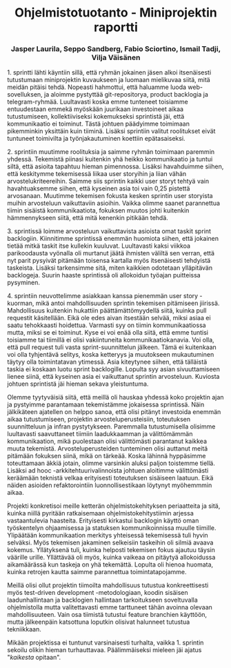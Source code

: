 <h1 style="text-align: center">Ohjelmistotuotanto - Miniprojektin raportti</h1>
<h3 style="text-align: center">Jasper Laurila, Seppo Sandberg, Fabio Sciortino, Ismail Tadji, Vilja Väisänen</h3>

1\. sprintti lähti käyntiin sillä, että ryhmän jokainen jäsen alkoi itsenäisesti tutustumaan miniprojektin kuvaukseen ja luomaan mielikuvaa siitä, mitä meidän pitäisi tehdä. Nopeasti hahmottui, että haluamme luoda web-sovelluksen, ja aloimme pystyttää git-repositorya, product backlogia ja telegram-ryhmää.  Luultavasti koska emme tunteneet toisiamme entuudestaan emmekä myöskään juurikaan investoineet aikaa tutustumiseen, kollektiiviseksi kokemukseksi sprintistä jäi, että kommunikaatio ei toiminut. Tästä johtuen päädyimme toimimaan pikemminkin yksittäin kuin tiiminä. Lisäksi sprintiin valitut roolitukset eivät tuntuneet toimivilta ja työnjakautuminen koettiin epätasaiseksi.

2\. sprintiin muutimme roolituksia ja saimme ryhmän toimimaan paremmin yhdessä. Tekemistä piinasi kuitenkin yhä heikko kommunikaatio ja tuntui siltä, että asioita tapahtuu hieman pimennossa. Lisäksi havahduimme siihen, että keskitymme tekemisessä liikaa user storyihin ja liian vähän arvostelukriteereihin. Saimme siis sprintin kaikki user storyt tehtyä vain havahtuaksemme siihen, että kyseinen asia toi vain 0,25 pistettä arvosanaan. Muutimme tekemisen fokusta kesken sprintin user storyista muihin arvosteluun vaikuttaviin asioihin. Vaikka olimme saanet parannettua tiimin sisäistä kommunikaatiota, fokuksen muutos johti kuitenkin hämmennykseen siitä, että mitä kenenkin pitikään tehdä.

3\. sprintissä loimme arvosteluun vaikuttavista asioista omat taskit sprint backlogiin. Kiinnitimme sprintissä enemmän huomiota siihen, että jokainen tietää mitkä taskit itse kullekin kuuluvat. Luultavasti kaksi viikkoa parikoodausta vyönalla oli murtanut jäätä ihmisten väliltä sen verran, että nyt parit pysyivät pitämään toisensa kartalla myös itsenäisesti tehdyistä taskeista. Lisäksi tarkensimme sitä, miten kaikkien odotetaan ylläpitävän backlogeja. Suurin haaste sprintissä oli allokoidun työajan puitteissa pysyminen. 

4\. sprintiin neuvottelimme asiakkaan kanssa pienemmän user story -kuorman, mikä antoi mahdollisuuden sprintin tekemisen pitämiseen jiirissä. Mahdollisuus kuitenkin hukattiin päättämättömyydellä siitä, kuinka pull requestit käsitellään. Eikä ole edes aivan itsestään selvää, miksi asiaa ei saatu tehokkaasti hoidettua. Varmasti syy on tiimin kommunikaatiossa mutta, miksi se ei toiminut. Kyse ei voi enää olla siitä, että emme tuntisi toisiamme tai tiimillä ei olisi vakiintuneita kommunikaatiokanavia. Voi olla, että pull request tuli vasta sprint-suunnittelun jälkeen. Tämä ei kuitenkaan voi olla tyhjentävä selitys, koska ketteryys ja muutokseen mukautuminen täytyy olla toimintatavan ytimessä. Asia kiteytynee siihen, että tälläistä taskia ei koskaan luotu sprint backlogille. Lopulta syy asian sivuuttamiseen lienee siinä, että kyseinen asia ei vaikuttanut sprintin arvosteluun. Kuviosta johtuen sprintistä jäi hieman sekava yleistuntuma.

Olemme tyytyväisiä siitä, että meillä oli hauskaa yhdessä koko projektin ajan ja pystyimme parantamaan tekemistämme jokaisessa sprintissä. Näin jälkikäteen ajatellen on helppo sanoa, että olisi pitänyt investoida enemmän aikaa tutustumiseen, projektin arvosteluperusteisiin, toteutuksen suunnitteluun ja infran pystytykseen. Paremmalla tutustumisella olisimme luultavasti saavuttaneet tiimiin laadukkaamman ja välittömämmän kommunikaation, mikä puolestaan olisi välittömästi parantanut kaikkea muuta tekemistä. Arvosteluperusteiden tunteminen olisi auttanut meitä pitämään fokuksen siinä, mikä on tärkeää. Koska lähinnä hyppäsimme toteuttamaan äkkiä jotain, olimme varsinkin aluksi paljon toistemme tiellä. Lisäksi ad hooc -arkkitehtuurivalinnoista johtuen aloitimme välittömästi keräämään teknistä velkaa erityisesti toteutuksen sisäiseen laatuun. Eikä näiden asioiden refaktorointiin luonnollisestikaan löytynyt myöhemmmin aikaa.

Projekti konkretisoi meille ketterän ohjelmistokehityksen periaatteita ja sitä, kuinka niillä pyritään ratkaisemaan ohjelmistokehitystiimin arjessa vastaantulevia haasteita. Erityisesti kirkastui backlogin käyttö oman työskentelyn ohjaamisessa ja statuksen kommunikoinnissa muulle tiimille. Ylipäätään kommunikaation merkitys yhteisessä tekemisessä tuli hyvin selväksi. Myös tekemisen jakaminen selkeisiin taskeihin oli silmiä avaava kokemus. Yllätyksenä tuli, kuinka helposti tekemisen fokus ajautuu täysin väärille urille. Yllättävää oli myös, kuinka vaikeaa on pitäytyä allokoidussa aikamäärässä kun taskeja on yhä tekemättä. Lopulta oli hienoa huomata, kuinka retrojen kautta saimme parannettua toimintatapojamme.

Meillä olisi ollut projektin tiimoilta mahdollisuus tutustua konkreettisesti myös test-driven development -metodologiaan, koodin sisäisen laadunhallintaan ja backlogien hallintaan tarkoitukseen soveltuvalla ohjelmistolla mutta valitettavasti emme tarttuneet tähän avoinna olevaan mahdollisuuteen. Vain osa tiimistä tutustui feature branchien käyttöön, mutta jälkeenpäin katsottuna loputkin olisivat halunneet tutustua tekniikkaan.

Mikään projektissa ei tuntunut varsinaisesti turhalta, vaikka 1\. sprintin sekoilu olikin hieman turhauttavaa. Päälimmäiseksi mieleen jäi ajatus "_kaikesta_ opitaan".








